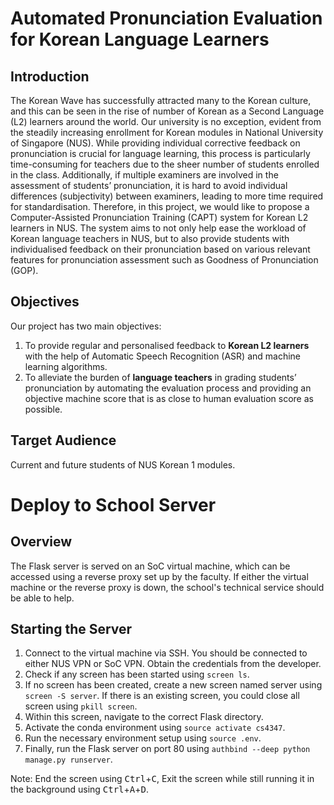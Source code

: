 # Automated Pronunciation Evaluation for Korean Language Learners

## Introduction
The Korean Wave has successfully attracted many to the Korean culture, and this can be seen in the rise of number of Korean as a Second Language (L2) learners around the world. Our university is no exception, evident from the steadily increasing enrollment for Korean modules in National University of Singapore (NUS). While providing individual corrective feedback on pronunciation is crucial for language learning, this process is particularly time-consuming for teachers due to the sheer number of students enrolled in the class. Additionally, if multiple examiners are involved in the assessment of students’ pronunciation, it is hard to avoid individual differences (subjectivity) between examiners, leading to more time required for standardisation. Therefore, in this project, we would like to propose a Computer-Assisted Pronunciation Training (CAPT) system for Korean L2 learners in NUS. The system aims to not only help ease the workload of Korean language teachers in NUS, but to also provide students with individualised feedback on their pronunciation based on various relevant features for pronunciation assessment such as Goodness of Pronunciation (GOP).

## Objectives
Our project has two main objectives:
1. To provide regular and personalised feedback to **Korean L2 learners** with the help of Automatic Speech Recognition (ASR) and machine learning algorithms.
2. To alleviate the burden of **language teachers** in grading students’ pronunciation by automating the evaluation process and providing an objective machine score that is as close to human evaluation score as possible.

## Target Audience
Current and future students of NUS Korean 1 modules.

# Deploy to School Server

## Overview
The Flask server is served on an SoC virtual machine, which can be accessed using a reverse proxy set up by the faculty. If either the virtual machine or the reverse proxy is down, the school's technical service should be able to help.

## Starting the Server
1. Connect to the virtual machine via SSH. You should be connected to either NUS VPN or SoC VPN. Obtain the credentials from the developer.
2. Check if any screen has been started using `screen ls`.
3. If no screen has been created, create a new screen named server using `screen -S server`. If there is an existing screen, you could close all screen using `pkill screen`.
4. Within this screen, navigate to the correct Flask directory.
5. Activate the conda environment using `source activate cs4347`.
6. Run the necessary environment setup using `source .env`.
7. Finally, run the Flask server on port 80 using `authbind --deep python manage.py runserver`.

Note: End the screen using <kbd>Ctrl</kbd>+<kbd>C</kbd>, Exit the screen while still running it in the background using <kbd>Ctrl</kbd>+<kbd>A</kbd>+<kbd>D</kbd>.
